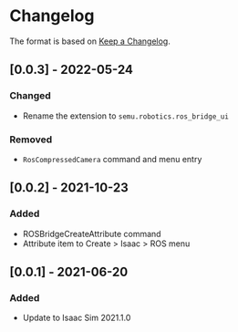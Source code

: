 # Changelog

The format is based on [Keep a Changelog](https://keepachangelog.com/en/1.0.0/).

## [0.0.3] - 2022-05-24
### Changed
- Rename the extension to `semu.robotics.ros_bridge_ui`

### Removed
- `RosCompressedCamera` command and menu entry

## [0.0.2] - 2021-10-23
### Added
- ROSBridgeCreateAttribute command
- Attribute item to Create > Isaac > ROS menu

## [0.0.1] - 2021-06-20
### Added
- Update to Isaac Sim 2021.1.0
